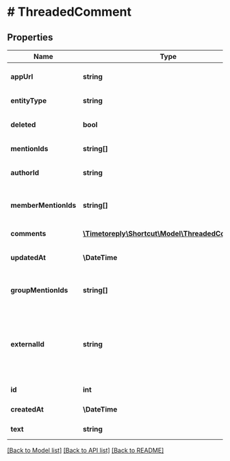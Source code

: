 # # ThreadedComment

## Properties

Name | Type | Description | Notes
------------ | ------------- | ------------- | -------------
**appUrl** | **string** | The Shortcut application url for the Comment. |
**entityType** | **string** | A string description of this resource. |
**deleted** | **bool** | True/false boolean indicating whether the Comment is deleted. |
**mentionIds** | **string[]** | &#x60;Deprecated:&#x60; use &#x60;member_mention_ids&#x60;. |
**authorId** | **string** | The unique ID of the Member that authored the Comment. |
**memberMentionIds** | **string[]** | An array of Member IDs that have been mentioned in this Comment. |
**comments** | [**\Timetoreply\Shortcut\Model\ThreadedComment[]**](ThreadedComment.md) | A nested array of threaded comments. |
**updatedAt** | **\DateTime** | The time/date the Comment was updated. |
**groupMentionIds** | **string[]** | An array of Group IDs that have been mentioned in this Comment. |
**externalId** | **string** | This field can be set to another unique ID. In the case that the Comment has been imported from another tool, the ID in the other tool can be indicated here. |
**id** | **int** | The unique ID of the Comment. |
**createdAt** | **\DateTime** | The time/date the Comment was created. |
**text** | **string** | The text of the Comment. |

[[Back to Model list]](../../README.md#models) [[Back to API list]](../../README.md#endpoints) [[Back to README]](../../README.md)
